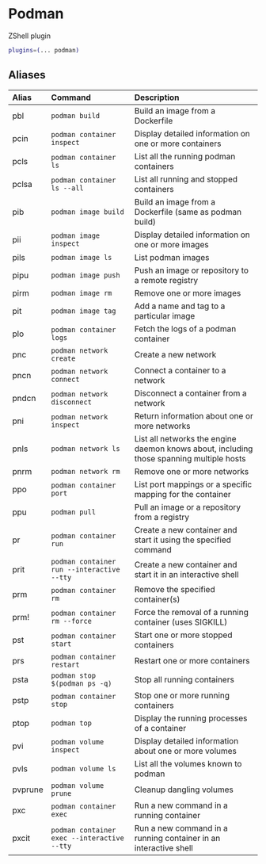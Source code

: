 # Podman

ZShell plugin

```zsh
plugins=(... podman)
```

## Aliases

| Alias   | Command                                     | Description                                                                              |
| :------ | :------------------------------------------ | :--------------------------------------------------------------------------------------- |
| pbl     | `podman build`                              | Build an image from a Dockerfile                                                         |
| pcin    | `podman container inspect`                  | Display detailed information on one or more containers                                   |
| pcls    | `podman container ls`                       | List all the running podman containers                                                   |
| pclsa   | `podman container ls --all`                 | List all running and stopped containers                                                  |
| pib     | `podman image build`                        | Build an image from a Dockerfile (same as podman build)                                  |
| pii     | `podman image inspect`                      | Display detailed information on one or more images                                       |
| pils    | `podman image ls`                           | List podman images                                                                       |
| pipu    | `podman image push`                         | Push an image or repository to a remote registry                                         |
| pirm    | `podman image rm`                           | Remove one or more images                                                                |
| pit     | `podman image tag`                          | Add a name and tag to a particular image                                                 |
| plo     | `podman container logs`                     | Fetch the logs of a podman container                                                     |
| pnc     | `podman network create`                     | Create a new network                                                                     |
| pncn    | `podman network connect`                    | Connect a container to a network                                                         |
| pndcn   | `podman network disconnect`                 | Disconnect a container from a network                                                    |
| pni     | `podman network inspect`                    | Return information about one or more networks                                            |
| pnls    | `podman network ls`                         | List all networks the engine daemon knows about, including those spanning multiple hosts |
| pnrm    | `podman network rm`                         | Remove one or more networks                                                              |
| ppo     | `podman container port`                     | List port mappings or a specific mapping for the container                               |
| ppu     | `podman pull`                               | Pull an image or a repository from a registry                                            |
| pr      | `podman container run`                      | Create a new container and start it using the specified command                          |
| prit    | `podman container run --interactive --tty`  | Create a new container and start it in an interactive shell                              |
| prm     | `podman container rm`                       | Remove the specified container(s)                                                        |
| prm!    | `podman container rm --force`               | Force the removal of a running container (uses SIGKILL)                                  |
| pst     | `podman container start`                    | Start one or more stopped containers                                                     |
| prs     | `podman container restart`                  | Restart one or more containers                                                           |
| psta    | `podman stop $(podman ps -q)`               | Stop all running containers                                                              |
| pstp    | `podman container stop`                     | Stop one or more running containers                                                      |
| ptop    | `podman top`                                | Display the running processes of a container                                             |
| pvi     | `podman volume inspect`                     | Display detailed information about one or more volumes                                   |
| pvls    | `podman volume ls`                          | List all the volumes known to podman                                                     |
| pvprune | `podman volume prune`                       | Cleanup dangling volumes                                                                 |
| pxc     | `podman container exec`                     | Run a new command in a running container                                                 |
| pxcit   | `podman container exec --interactive --tty` | Run a new command in a running container in an interactive shell                         |
